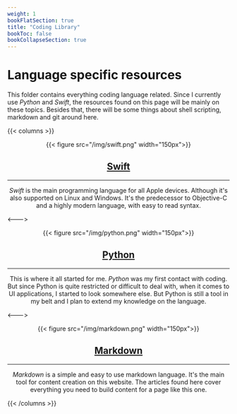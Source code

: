 ```yaml
---
weight: 1
bookFlatSection: true
title: "Coding Library"
bookToc: false
bookCollapseSection: true
---
```


# Language specific resources

This folder contains everything coding language related. Since I currently use *Python* and *Swift*, the resources found on this page will be mainly on these topics. Besides that, there will be some things about shell scripting, markdown and git around here.

{{< columns >}}

<div align="center">
{{< figure src="/img/swift.png" width="150px">}}

## [Swift](/docs/library/swift)

---

*Swift* is the main programming language for all Apple devices. Although it's also supported on Linux and Windows. It's the predecessor to Objective-C and a highly modern language, with easy to read syntax.

</div>

<--->

<div align="center">
{{< figure src="/img/python.png" width="150px">}}

## [Python](/docs/library/python)

---

This is where it all started for me. *Python* was my first contact with coding. But since Python is quite restricted or difficult to deal with, when it comes to UI applications, I started to look somewhere else. But Python is still a tool in my belt and I plan to extend my knowledge on the language.

</div>

<--->

<div align="center">
{{< figure src="/img/markdown.png" width="150px">}}

## [Markdown](/docs/library/markdown)

---

*Markdown* is a simple and easy to use markdown language. It's the main tool for content creation on this website. The articles found here cover everything you need to build content for a page like this one.

</div>

{{< /columns >}}
